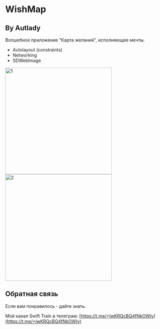 # WishMap

## By Autlady

Волшебное приложение "Карта желаний", исполняющее мечты. 

* Autolayout (constraints)
* Networking
* SDWebImage

<img width="338" alt="1" src="https://user-images.githubusercontent.com/98653699/178564862-80a3ddba-37e0-4db3-8f48-ce88c1e971c3.png">

<img width="338" alt="2" src="https://user-images.githubusercontent.com/98653699/178564984-693d96b5-3795-4197-a414-b05a4daaa6fe.png">



## Обратная связь

Если вам понравилось - дайте знать.

Мой канал Swift Train в телеграм: [https://t.me/+IwKRQcBQ4fNkOWIy](https://t.me/+IwKRQcBQ4fNkOWIy)

